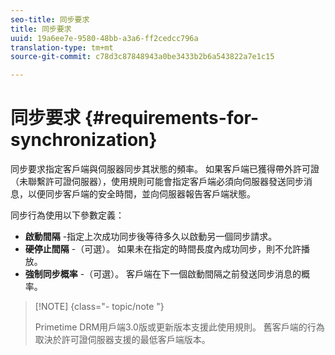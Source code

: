 ```yaml
---
seo-title: 同步要求
title: 同步要求
uuid: 19a6ee7e-9580-48bb-a3a6-ff2cedcc796a
translation-type: tm+mt
source-git-commit: c78d3c87848943a0be3433b2b6a543822a7e1c15

---
```



# 同步要求 {#requirements-for-synchronization}

同步要求指定客戶端與伺服器同步其狀態的頻率。 如果客戶端已獲得帶外許可證（未聯繫許可證伺服器），使用規則可能會指定客戶端必須向伺服器發送同步消息，以便同步客戶端的安全時間，並向伺服器報告客戶端狀態。

同步行為使用以下參數定義：

* **啟動間隔** -指定上次成功同步後等待多久以啟動另一個同步請求。
* **硬停止間隔** -（可選）。 如果未在指定的時間長度內成功同步，則不允許播放。
* **強制同步概率** -（可選）。 客戶端在下一個啟動間隔之前發送同步消息的概率。

>[!NOTE] {class=&quot;- topic/note &quot;}
>
>Primetime DRM用戶端3.0版或更新版本支援此使用規則。 舊客戶端的行為取決於許可證伺服器支援的最低客戶端版本。
